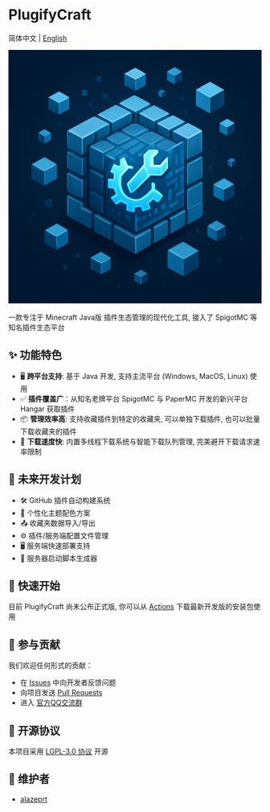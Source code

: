 # PlugifyCraft

简体中文 | [English](./README.md)

![PlugifyCraft](./src/main/resources/top/alazeprt/plugifycraft/icon.png "PlugifyCraft")

一款专注于 Minecraft Java版 插件生态管理的现代化工具, 接入了 SpigotMC 等知名插件生态平台

## ✨ 功能特色

- 🖥️ **跨平台支持**: 基于 Java 开发, 支持主流平台 (Windows, MacOS, Linux) 使用
- ✅ **插件覆盖广**：从知名老牌平台 SpigotMC 与 PaperMC 开发的新兴平台 Hangar 获取插件
- 📦 **管理效率高**: 支持收藏插件到特定的收藏夹, 可以单独下载插件, 也可以批量下载收藏夹的插件
- 🚀 **下载速度快**: 内置多线程下载系统与智能下载队列管理, 完美避开下载请求速率限制

## 🛫 未来开发计划
- 🛠️ GitHub 插件自动构建系统
- 🌈 个性化主题配色方案
- 📤 收藏夹数据导入/导出
- ⚙️ 插件/服务端配置文件管理
- 🖥️ 服务端快速部署支持
- 🐋 服务器启动脚本生成器

## 🚀 快速开始

目前 PlugifyCraft 尚未公布正式版, 你可以从 [Actions](http://github.com/alazeprt/PlugifyCraft/actions) 下载最新开发版的安装包使用

## 🤝 参与贡献
我们欢迎任何形式的贡献：
- 在 [Issues](https://github.com/alazeprt/PlugifyCraft/issues) 中向开发者反馈问题
- 向项目发送 [Pull Requests](https://github.com/alazeprt/PlugifyCraft/prs)
- 进入 [官方QQ交流群](http://qm.qq.com/cgi-bin/qm/qr?_wv=1027&k=TBTp1UDTIgX4rhtE2ayN6eAju0ywEN7i&authKey=qXOEW7C89CogD6f%2BcXVJDQ5eFubQUQF3Deg3XIfv3vYHHAjqgbotZui1ZDLxTp4i&noverify=0&group_code=669737143)

## 📜 开源协议
本项目采用 [LGPL-3.0 协议](https://www.gnu.org/licenses/lgpl-3.0.html) 开源

## 👨 维护者
- [alazeprt](https://github.com/alazeprt)


